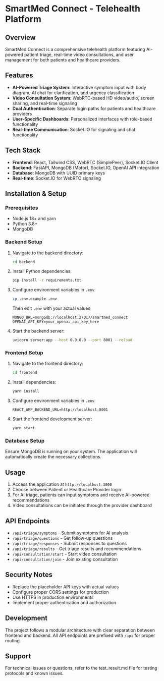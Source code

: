 # SmartMed Connect - Telehealth Platform

## Overview
SmartMed Connect is a comprehensive telehealth platform featuring AI-powered patient triage, real-time video consultations, and user management for both patients and healthcare providers.

## Features
- **AI-Powered Triage System**: Interactive symptom input with body diagram, AI chat for clarification, and urgency classification
- **Video Consultation System**: WebRTC-based HD video/audio, screen sharing, and real-time signaling
- **Dual Authentication**: Separate login paths for patients and healthcare providers
- **User-Specific Dashboards**: Personalized interfaces with role-based functionality
- **Real-time Communication**: Socket.IO for signaling and chat functionality

## Tech Stack
- **Frontend**: React, Tailwind CSS, WebRTC (SimplePeer), Socket.IO Client
- **Backend**: FastAPI, MongoDB (Motor), Socket.IO, OpenAI API integration
- **Database**: MongoDB with UUID primary keys
- **Real-time**: Socket.IO for WebRTC signaling

## Installation & Setup

### Prerequisites
- Node.js 18+ and yarn
- Python 3.8+
- MongoDB

### Backend Setup
1. Navigate to the backend directory:
   ```bash
   cd backend
   ```

2. Install Python dependencies:
   ```bash
   pip install -r requirements.txt
   ```

3. Configure environment variables in `.env`:
   ```bash
   cp .env.example .env
   ```
   Then edit `.env` with your actual values:
   ```
   MONGO_URL=mongodb://localhost:27017/smartmed_connect
   OPENAI_API_KEY=your_openai_api_key_here
   ```

4. Start the backend server:
   ```bash
   uvicorn server:app --host 0.0.0.0 --port 8001 --reload
   ```

### Frontend Setup
1. Navigate to the frontend directory:
   ```bash
   cd frontend
   ```

2. Install dependencies:
   ```bash
   yarn install
   ```

3. Configure environment variables in `.env`:
   ```
   REACT_APP_BACKEND_URL=http://localhost:8001
   ```

4. Start the frontend development server:
   ```bash
   yarn start
   ```

### Database Setup
Ensure MongoDB is running on your system. The application will automatically create the necessary collections.

## Usage
1. Access the application at `http://localhost:3000`
2. Choose between Patient or Healthcare Provider login
3. For AI triage, patients can input symptoms and receive AI-powered recommendations
4. Video consultations can be initiated through the provider dashboard

## API Endpoints
- `/api/triage/symptoms` - Submit symptoms for AI analysis
- `/api/triage/questions` - Get follow-up questions
- `/api/triage/responses` - Submit responses to questions
- `/api/triage/results` - Get triage results and recommendations
- `/api/consultation/start` - Start video consultation
- `/api/consultation/join` - Join existing consultation

## Security Notes
- Replace the placeholder API keys with actual values
- Configure proper CORS settings for production
- Use HTTPS in production environments
- Implement proper authentication and authorization

## Development
The project follows a modular architecture with clear separation between frontend and backend. All API endpoints are prefixed with `/api` for proper routing.

## Support
For technical issues or questions, refer to the test_result.md file for testing protocols and known issues.
